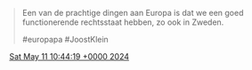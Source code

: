 > Een van de prachtige dingen aan Europa is dat we een goed functionerende rechtsstaat hebben, zo ook in Zweden\.   
>   
> \#europapa \#JoostKlein

<img src="../../media/tweet.ico" width="12" /> [Sat May 11 10:44:19 +0000 2024](https://twitter.com/DromerDenker/status/1789245144811622799)